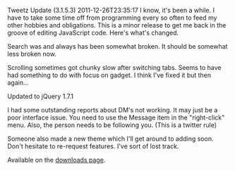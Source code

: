 Tweetz Update (3.1.5.3)
2011-12-26T23:35:17
I know, it's been a while. I have to take some time off from programming every so often to feed my other hobbies and obligations. This is a minor release to get me back in the groove of editing JavaScript code. Here's what's changed.

Search was and always has been somewhat broken. It should be somewhat less broken now.

Scrolling sometimes got chunky slow after switching tabs. Seems to have had something to do with focus on gadget. I think I've fixed it but then again…

Updated to jQuery 1.7.1

I had some outstanding reports about DM's not working. It may just be a poor interface issue. You need to use the Message item in the "right-click" menu. Also, the person needs to be following you. (This is a twitter rule)

Someone also made a new theme which I'll get around to adding soon. Don't hesitate to re-request features. I've sort of lost track.

Available on the [downloads page](http://mike-ward.net/downloads).
